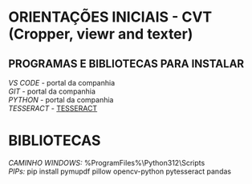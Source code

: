 # ORIENTAÇÕES INICIAIS - CVT (Cropper, viewr and texter)
## PROGRAMAS E BIBLIOTECAS PARA INSTALAR
*VS CODE* - portal da companhia  
*GIT* - portal da companhia  
*PYTHON* - portal da companhia  
*TESSERACT* - [TESSERACT](https://github.com/UB-Mannheim/tesseract/wiki)  
# BIBLIOTECAS  
*CAMINHO WINDOWS:* %ProgramFiles%\Python312\Scripts  
*PIPs:* pip install pymupdf pillow opencv-python pytesseract pandas  

